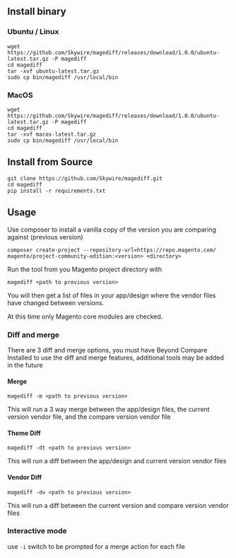## Install binary

### Ubuntu / Linux

```
wget https://github.com/Skywire/magediff/releases/download/1.0.0/ubuntu-latest.tar.gz -P magediff
cd magediff
tar -xvf ubuntu-latest.tar.gz
sudo cp bin/magediff /usr/local/bin
```

### MacOS

```
wget https://github.com/Skywire/magediff/releases/download/1.0.0/ubuntu-latest.tar.gz -P magediff
cd magediff
tar -xvf macos-latest.tar.gz
sudo cp bin/magediff /usr/local/bin
```

## Install from Source

```
git clone https://github.com/Skywire/magediff.git
cd magediff
pip install -r requirements.txt
```

## Usage

Use composer to install a vanilla copy of the version you are comparing against (previous version)

`composer create-project --repository-url=https://repo.magento.com/ magento/project-community-edition:<version> <directory>`

Run the tool from you Magento project directory with

```
magediff <path to previous version>
```

You will then get a list of files in your app/design where the vendor files have changed between versions.

At this time only Magento core modules are checked.

### Diff and merge

There are 3 diff and merge options, you must have Beyond Compare Installed to use the diff and merge features, additional tools may be added in the future

#### Merge

`magediff -m <path to previous version>`

This will run a 3 way merge between the app/design files, the current version vendor file, and the compare version vendor file

#### Theme Diff

`magediff -dt <path to previous version>`

This will run a diff between the app/design and current version vendor files

#### Vendor Diff

`magediff -dv <path to previous version>`

This will run a diff between the current version and compare version vendor files

### Interactive mode

use `-i` switch to be prompted for a merge action for each file